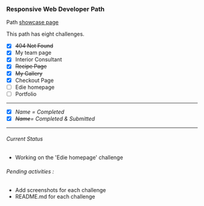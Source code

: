 ### Responsive Web Developer Path 

Path [showcase page](https://dev-challenges-io.vimo.vercel.app/responsive_web_developer/)

This path has eight challenges. 

- [x] ~~404 Not Found~~
- [x] My team page
- [x] Interior Consultant
- [x] ~~Recipe Page~~
- [x] ~~My Gallery~~
- [x] Checkout Page
- [ ] Edie homepage
- [ ] Portfolio
---
- [x] *Name = Completed*
- [x] *~~Name~~= Completed & Submitted*
---
###### Current Status  
 - Working on the 'Edie homepage' challenge
###### Pending activities : 
- Add screenshots for each challenge
- README.md for each challenge